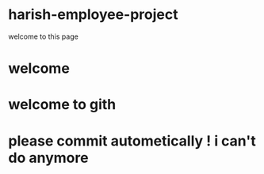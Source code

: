 # harish-employee-project
welcome to this page
# welcome
# welcome to gith
# please commit autometically ! i can't do anymore
